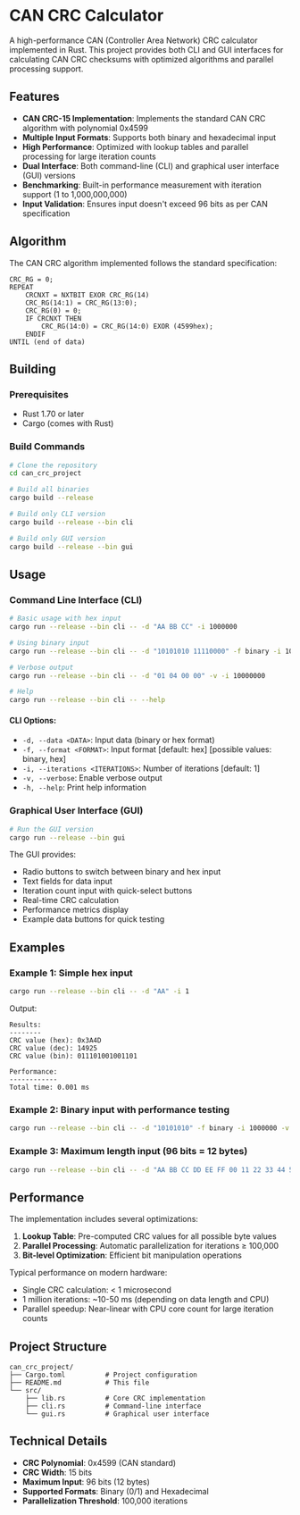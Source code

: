 # CAN CRC Calculator

A high-performance CAN (Controller Area Network) CRC calculator implemented in Rust. This project provides both CLI and GUI interfaces for calculating CAN CRC checksums with optimized algorithms and parallel processing support.

## Features

- **CAN CRC-15 Implementation**: Implements the standard CAN CRC algorithm with polynomial 0x4599
- **Multiple Input Formats**: Supports both binary and hexadecimal input
- **High Performance**: Optimized with lookup tables and parallel processing for large iteration counts
- **Dual Interface**: Both command-line (CLI) and graphical user interface (GUI) versions
- **Benchmarking**: Built-in performance measurement with iteration support (1 to 1,000,000,000)
- **Input Validation**: Ensures input doesn't exceed 96 bits as per CAN specification

## Algorithm

The CAN CRC algorithm implemented follows the standard specification:

```
CRC_RG = 0;
REPEAT
    CRCNXT = NXTBIT EXOR CRC_RG(14)
    CRC_RG(14:1) = CRC_RG(13:0);
    CRC_RG(0) = 0;
    IF CRCNXT THEN
        CRC_RG(14:0) = CRC_RG(14:0) EXOR (4599hex);
    ENDIF
UNTIL (end of data)
```

## Building

### Prerequisites

- Rust 1.70 or later
- Cargo (comes with Rust)

### Build Commands

```bash
# Clone the repository
cd can_crc_project

# Build all binaries
cargo build --release

# Build only CLI version
cargo build --release --bin cli

# Build only GUI version
cargo build --release --bin gui
```

## Usage

### Command Line Interface (CLI)

```bash
# Basic usage with hex input
cargo run --release --bin cli -- -d "AA BB CC" -i 1000000

# Using binary input
cargo run --release --bin cli -- -d "10101010 11110000" -f binary -i 1000

# Verbose output
cargo run --release --bin cli -- -d "01 04 00 00" -v -i 10000000

# Help
cargo run --release --bin cli -- --help
```

#### CLI Options:
- `-d, --data <DATA>`: Input data (binary or hex format)
- `-f, --format <FORMAT>`: Input format [default: hex] [possible values: binary, hex]
- `-i, --iterations <ITERATIONS>`: Number of iterations [default: 1]
- `-v, --verbose`: Enable verbose output
- `-h, --help`: Print help information

### Graphical User Interface (GUI)

```bash
# Run the GUI version
cargo run --release --bin gui
```

The GUI provides:
- Radio buttons to switch between binary and hex input
- Text fields for data input
- Iteration count input with quick-select buttons
- Real-time CRC calculation
- Performance metrics display
- Example data buttons for quick testing

## Examples

### Example 1: Simple hex input
```bash
cargo run --release --bin cli -- -d "AA" -i 1
```
Output:
```
Results:
--------
CRC value (hex): 0x3A4D
CRC value (dec): 14925
CRC value (bin): 011101001001101

Performance:
------------
Total time: 0.001 ms
```

### Example 2: Binary input with performance testing
```bash
cargo run --release --bin cli -- -d "10101010" -f binary -i 1000000 -v
```

### Example 3: Maximum length input (96 bits = 12 bytes)
```bash
cargo run --release --bin cli -- -d "AA BB CC DD EE FF 00 11 22 33 44 55" -i 100000
```

## Performance

The implementation includes several optimizations:

1. **Lookup Table**: Pre-computed CRC values for all possible byte values
2. **Parallel Processing**: Automatic parallelization for iterations ≥ 100,000
3. **Bit-level Optimization**: Efficient bit manipulation operations

Typical performance on modern hardware:
- Single CRC calculation: < 1 microsecond
- 1 million iterations: ~10-50 ms (depending on data length and CPU)
- Parallel speedup: Near-linear with CPU core count for large iteration counts


## Project Structure

```
can_crc_project/
├── Cargo.toml          # Project configuration
├── README.md           # This file
└── src/
    ├── lib.rs          # Core CRC implementation
    ├── cli.rs          # Command-line interface
    └── gui.rs          # Graphical user interface
```

## Technical Details

- **CRC Polynomial**: 0x4599 (CAN standard)
- **CRC Width**: 15 bits
- **Maximum Input**: 96 bits (12 bytes)
- **Supported Formats**: Binary (0/1) and Hexadecimal
- **Parallelization Threshold**: 100,000 iterations